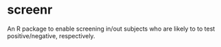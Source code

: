 # screenr
An R package to enable screening in/out subjects who are likely to to test positive/negative, respectively.
